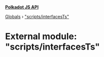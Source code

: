 **[Polkadot JS API](../README.md)**

[Globals](../globals.md) › ["scripts/interfacesTs"](_scripts_interfacests_.md)

# External module: "scripts/interfacesTs"